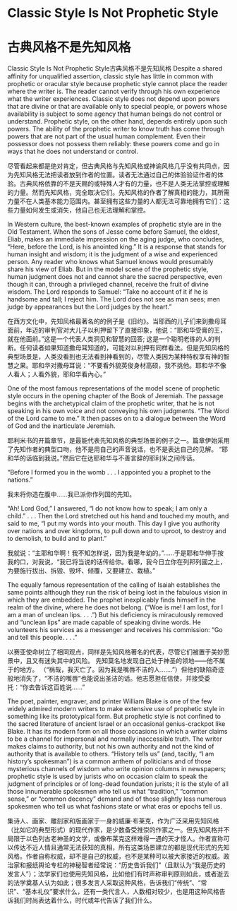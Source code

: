 # Classic Style Is Not Prophetic Style
# 古典风格不是先知风格

Classic Style Is Not Prophetic Style古典风格不是先知风格
Despite a shared affinity for unqualified assertion, classic style has little in common with prophetic or oracular style because prophetic style cannot place the reader where the writer is. The reader cannot verify through his own experience what the writer experiences. Classic style does not depend upon powers that are divine or that are available only to special people, or powers whose availability is subject to some agency that human beings do not control or understand. Prophetic style, on the other hand, depends entirely upon such powers. The ability of the prophetic writer to know truth has come through powers that are not part of the usual human complement. Even their possessor does not possess them reliably: these powers come and go in ways that he does not understand or control.

尽管看起来都是绝对肯定，但古典风格与先知风格或神谕风格几乎没有共同点，因为先知风格无法把读者放到作者的位置。读者无法通过自己的体验验证作者的体验。古典风格依靠的不是天赐的或特殊人才有的力量，也不是人类无法掌控或理解的力量。然而先知风格，完全取决它们。先知风格的作者了解真相的能力，其所需力量不在人类基本能力范围内。甚至拥有这些力量的人都无法可靠地拥有它们：这些力量如何发生或消失，他自己也无法理解和掌控。

In Western culture, the best-known examples of prophetic style are in the Old Testament. When the sons of Jesse come before Samuel, the eldest, Eliab, makes an immediate impression on the aging judge, who concludes, “Here, before the Lord, is his anointed king.” It is a response that stands for human insight and wisdom; it is the judgment of a wise and experienced person. Any reader who knows what Samuel knows would presumably share his view of Eliab. But in the model scene of the prophetic style, human judgment does not and cannot share the sacred perspective, even though it can, through a privileged channel, receive the fruit of divine wisdom. The Lord responds to Samuel: “Take no account of it if he is handsome and tall; I reject him. The Lord does not see as man sees; men judge by appearances but the Lord judges by the heart.”

在西方文化中，先知风格最著名的的例子是《旧约》。当耶西的儿子们来到撒母耳面前，年迈的审判官对大儿子以利押留下了直接印象，他说：“耶和华受膏的王，就在他面前。”这是一个代表人类洞见和智慧的回答; 这是一个聪明老练的人的判断。任何读者如果知道撒母耳知道的，可能对以利押有同样看法。但是先知风格的典型场景是，人类没看到也无法看到神看到的，尽管人类因为某种特权享有神的智慧之果。耶和华对撒母耳说：“不要看外貌英俊身材高硕，我不挑他。耶和华不像人看人；人看外貌，耶和华看內心。”

One of the most famous representations of the model scene of prophetic style occurs in the opening chapter of the Book of Jeremiah. The passage begins with the archetypical claim of the prophetic writer, that he is not speaking in his own voice and not conveying his own judgments. “The Word of the Lord came to me.” It then passes on to a dialogue between the Word of God and the inarticulate Jeremiah.

耶利米书的开篇章节，是最能代表先知风格的典型场景的例子之一。篇章伊始采用了先知作者的典型口吻，他不是用自己的声音说话，也不是表达自己的见解。 “耶和华的话临到我说。”然后它在达耶和华与不善言辞的耶利米之间传话。

“Before I formed you in the womb . . . I appointed you a prophet to the nations.”

我未将你造在腹中……我已派你作列国的先知。

“Ah! Lord God,” I answered, “I do not know how to speak; I am only a child.” . . . Then the Lord stretched out his hand and touched my mouth, and said to me, “I put my words into your mouth. This day I give you authority over nations and over kingdoms, to pull down and to uproot, to destroy and to demolish, to build and to plant.”

我就说：“主耶和华啊！我不知怎样说，因为我是年幼的。”……于是耶和华伸手按我的口，对我说，“我已将当说的话传给你。看哪，我今日立你在列邦列國之上，为要施行拔出、拆毀、毁坏、倾覆，又要建立、栽植。”

The equally famous representation of the calling of Isaiah establishes the same points although they run the risk of being lost in the fabulous vision in which they are embedded. The prophet inexplicably finds himself in the realm of the divine, where he does not belong. (“Woe is me! I am lost, for I am a man of unclean lips. . . .”) But his deficiency is miraculously removed and “unclean lips” are made capable of speaking divine words. He volunteers his services as a messenger and receives his commission: “Go and tell this people. . . .”

以赛亚使命树立了相同观点，同样是先知风格著名的代表，尽管它们被置于美妙愿景中，且又有迷失其中的风险。 先知莫名地发现自己处于神圣的领地——他不属于的地方。 （“祸哉，我灭亡了。因为我是嘴唇不洁的人…….”）但他的缺陷奇迹般地消失了，“不洁的嘴唇”也能说出圣洁的话。他志愿担任信使，并接受委托：“你去告诉这百姓说……”

The poet, painter, engraver, and printer William Blake is one of the few widely admired modern writers to make extensive use of prophetic style in something like its prototypical form. But prophetic style is not confined to the sacred literature of ancient Israel or an occasional genius-crackpot like Blake. It has its modern form on all those occasions in which a writer claims to be a channel for impersonal and normally inaccessible truth. The writer makes claims to authority, but not his own authority and not the kind of authority that is available to others. “History tells us” (and, tacitly, “I am history’s spokesman”) is a common anthem of politicians and of those mysterious channels of wisdom who write opinion columns in newspapers; prophetic style is used by jurists who on occasion claim to speak the judgment of principles or of long-dead foundation jurists; it is the style of all those innumerable spokesmen who tell us what “tradition,” “common sense,” or “common decency” demand and of those slightly less numerous spokesmen who tell us what fashions state or what eras or epochs tell us.

集诗人、画家、雕刻家和版画家于一身的威廉·布莱克，作为广泛采用先知风格（比如它的典型形式）的现代作家，是少数备受推崇的作家之一。但先知风格并不局限于以色列古老神圣的文学，或像布莱克这样难得一遇的天才怪人。作者宣称可以传达不近人情且通常无法获知的真相，所有这类场景建立的都是现代形式的先知风格。作者自称权威，却不是自己的权威，也不是某种可以被大家接近的权威。政治家和报纸舆论专栏的神秘智者经常说：“历史告诉我们”（且默认为“我是历史的发言人”）；法学家们也使用先知风格，比如他们有时声称审判原则如此，或者逝去的法学奠基人认为如此；很多发言人采取这种风格，告诉我们“传统”、“常识”、“基本礼仪”要求什么，还有一类代言人，人数相对较少，也是用这种风格告诉我们时尚表达着什么，时代或年代告诉了我们什么。